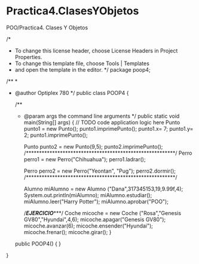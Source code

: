 # Practica4.ClasesYObjetos
POO/Practica4. Clases Y Objetos

/*
 * To change this license header, choose License Headers in Project Properties.
 * To change this template file, choose Tools | Templates
 * and open the template in the editor.
 */
package poop4;

/**
 *
 * @author Optiplex 780
 */
public class POOP4 {

    /**
     * @param args the command line arguments
     */
    public static void main(String[] args) {
        // TODO code application logic here
        Punto punto1 = new Punto();
        punto1.imprimePunto();
        punto1.x= 7;
        punto1.y= 2;
        punto1.imprimePunto();
        
        Punto punto2 = new Punto(9,5);
        punto2.imprimePunto();
        /*********************************************************/
        Perro perro1 = new Perro("Chihuahua"); 
        perro1.ladrar();
        
        Perro perro2 = new  Perro("Yeontan", "Pug");
        perro2.dormir();
        /*********************************************************/
        
        Alumno miAlumno = new Alumno ("Dana",317345153,19,9.99f,4);
        System.out.println(miAlumno);
        miAlumno.estudiar();
        miAlumno.leer("Harry Potter");
        miAlumno.aprobar("POO");
        
        /*****************************EJERCICIO********************************/
        Coche micoche = new Coche ("Rosa","Genesis GV80","Hyundai",4,6);
        micoche.apagar("Genesis GV80");
        micoche.avanzar(6);
        micoche.ensender("Hyundai");
        micoche.frenar();
        micoche.girar();
    }

    public POOP4() {
    }
    
}
